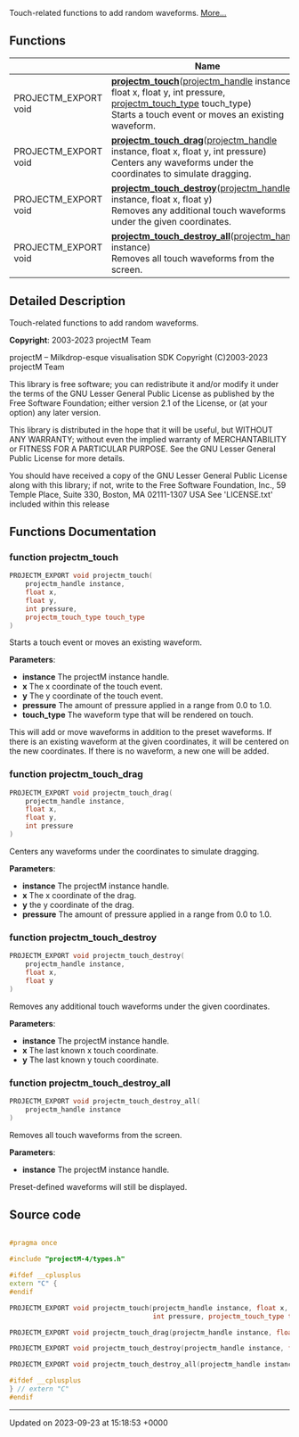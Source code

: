 Touch-related functions to add random waveforms.  [More...](#detailed-description)

## Functions

|                | Name           |
| -------------- | -------------- |
| PROJECTM_EXPORT void | **[projectm_touch](/api/Files/touch_8h.md#function-projectm-touch)**([projectm_handle](/api/Files/types_8h.md#typedef-projectm-handle) instance, float x, float y, int pressure, [projectm_touch_type](/api/Files/types_8h.md#enum-projectm-touch-type) touch_type)<br>Starts a touch event or moves an existing waveform.  |
| PROJECTM_EXPORT void | **[projectm_touch_drag](/api/Files/touch_8h.md#function-projectm-touch-drag)**([projectm_handle](/api/Files/types_8h.md#typedef-projectm-handle) instance, float x, float y, int pressure)<br>Centers any waveforms under the coordinates to simulate dragging.  |
| PROJECTM_EXPORT void | **[projectm_touch_destroy](/api/Files/touch_8h.md#function-projectm-touch-destroy)**([projectm_handle](/api/Files/types_8h.md#typedef-projectm-handle) instance, float x, float y)<br>Removes any additional touch waveforms under the given coordinates.  |
| PROJECTM_EXPORT void | **[projectm_touch_destroy_all](/api/Files/touch_8h.md#function-projectm-touch-destroy-all)**([projectm_handle](/api/Files/types_8h.md#typedef-projectm-handle) instance)<br>Removes all touch waveforms from the screen.  |

## Detailed Description

Touch-related functions to add random waveforms. 

**Copyright**: 2003-2023 projectM Team 


projectM &ndash; Milkdrop-esque visualisation SDK Copyright (C)2003-2023 projectM Team

This library is free software; you can redistribute it and/or modify it under the terms of the GNU Lesser General Public License as published by the Free Software Foundation; either version 2.1 of the License, or (at your option) any later version.

This library is distributed in the hope that it will be useful, but WITHOUT ANY WARRANTY; without even the implied warranty of MERCHANTABILITY or FITNESS FOR A PARTICULAR PURPOSE. See the GNU Lesser General Public License for more details.

You should have received a copy of the GNU Lesser General Public License along with this library; if not, write to the Free Software Foundation, Inc., 59 Temple Place, Suite 330, Boston, MA 02111-1307 USA See 'LICENSE.txt' included within this release 


## Functions Documentation

### function projectm_touch

```cpp
PROJECTM_EXPORT void projectm_touch(
    projectm_handle instance,
    float x,
    float y,
    int pressure,
    projectm_touch_type touch_type
)
```

Starts a touch event or moves an existing waveform. 

**Parameters**: 

  * **instance** The projectM instance handle. 
  * **x** The x coordinate of the touch event. 
  * **y** The y coordinate of the touch event. 
  * **pressure** The amount of pressure applied in a range from 0.0 to 1.0. 
  * **touch_type** The waveform type that will be rendered on touch. 


This will add or move waveforms in addition to the preset waveforms. If there is an existing waveform at the given coordinates, it will be centered on the new coordinates. If there is no waveform, a new one will be added.


### function projectm_touch_drag

```cpp
PROJECTM_EXPORT void projectm_touch_drag(
    projectm_handle instance,
    float x,
    float y,
    int pressure
)
```

Centers any waveforms under the coordinates to simulate dragging. 

**Parameters**: 

  * **instance** The projectM instance handle. 
  * **x** The x coordinate of the drag. 
  * **y** the y coordinate of the drag. 
  * **pressure** The amount of pressure applied in a range from 0.0 to 1.0. 


### function projectm_touch_destroy

```cpp
PROJECTM_EXPORT void projectm_touch_destroy(
    projectm_handle instance,
    float x,
    float y
)
```

Removes any additional touch waveforms under the given coordinates. 

**Parameters**: 

  * **instance** The projectM instance handle. 
  * **x** The last known x touch coordinate. 
  * **y** The last known y touch coordinate. 


### function projectm_touch_destroy_all

```cpp
PROJECTM_EXPORT void projectm_touch_destroy_all(
    projectm_handle instance
)
```

Removes all touch waveforms from the screen. 

**Parameters**: 

  * **instance** The projectM instance handle. 


Preset-defined waveforms will still be displayed.




## Source code

```cpp

#pragma once

#include "projectM-4/types.h"

#ifdef __cplusplus
extern "C" {
#endif

PROJECTM_EXPORT void projectm_touch(projectm_handle instance, float x, float y,
                                    int pressure, projectm_touch_type touch_type);

PROJECTM_EXPORT void projectm_touch_drag(projectm_handle instance, float x, float y, int pressure);

PROJECTM_EXPORT void projectm_touch_destroy(projectm_handle instance, float x, float y);

PROJECTM_EXPORT void projectm_touch_destroy_all(projectm_handle instance);

#ifdef __cplusplus
} // extern "C"
#endif
```


-------------------------------

Updated on 2023-09-23 at 15:18:53 +0000
